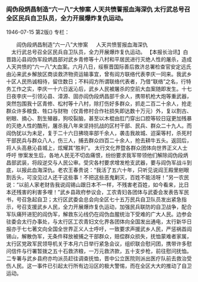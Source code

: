 ### 阎伪段炳昌制造“六一八”大惨案  人天共愤誓报血海深仇  太行武总号召全区民兵自卫队员，全力开展爆炸复仇运动。

1946-07-15
第2版()
专栏：

　　阎伪段炳昌制造“六一八”大惨案
　  人天共愤誓报血海深仇     
  　太行武总号召全区民兵自卫队员，全力开展爆炸复仇运动。
    【本报长治讯】白晋路沁县阎伪军段炳昌部对武乡青修等十八村和平居民进行灭绝人性的屠杀，造成人天共愤的“六一八”大血案。六月八日，绥察晋国际善后救济总署检查官安定远氏由沁来武乡解放区商谈救济物资运输事宜，曾有阎方联络代表李庆一同来。我武乡十区人民热诚相待，留住数日；不料阎方所谓联络代表者，乃借“联络”之名，行特务工作之实，李庆一十六日返沁后，武乡人民被屠杀的空前大血案随即发生。十七日夜李庆一引领沁县、漳源、固亦阎伪段炳昌部千余人，携带机枪大炮等重武器，突然包围我十区青修、松村等十八村，除打伤好多群众，抓走二百二十余人，抢走群众许多粮食、牲口与财物（仅青修村合作社损失即达数十万元）外，复以割古、剜眼、摘心、割生殖器，狗咬裂脑，甚至以木棍由肛门穿出口腔等较日寇更加残暴的灭绝人性的酷刑，屠杀我八年来坚持抗战的区村干部、民兵、群众二十九人。而阎伪犹以为未足，复于二十六日拂晓率部千余人，袭击我故城、迢渠等村，杀死村干部民兵与群众八人，伤三人，捕去群众四百二十余人，抢去耕牛五头。返回后，将人头高悬沁县城上，炫耀其“胜利”。
            太行文化界暨各群众团体向世界正义人士呼吁
    惨案发生后，各地人民无不切齿痛恨，纷纷要求我军带领他们解除阎伪段炳昌部武装，将段逆交与人民公审。受灾各村要求增发枪支武器，要与阎伪军战斗到底，以报此血海深仇。老农王春贵说：“我活了五六十年，只听见说阎王殿里剜眼割舌头，可没见过人还干这些事！不把这些恶鬼剿灭，百姓不能活呀！”另一农民说：“以前人家老财告我说阎锡山跟日本不一样，不残害老百姓，如今看来，比日本还残害的利害多哩！”武乡县政府参议会，工农青妇各团体与武委会发表告军民书，号召急起自卫；太行区武委会总会向全区七十五万民兵自卫队员发出紧急指示，号召支援武乡人民，全力开展爆炸复仇运动，加强民兵联防的自卫战争，配合军队痛歼进犯的阎伪军，解救东沁线仍在阎伪血腥统治下受难的广大人民。边参会驻委会太行办事处，与太行区工农青妇文化界各团体向全国发出通电，太行新华日报亦于七七著文向全国全世界正义人士呼吁，一致要求声援武乡人民，严惩祸首阎锡山，解散伪军，无条件释放被捕之干部群众，赔偿群众损失，抚恤蒙难者家属，太行区党政军民领导机关于本月六日举行紧急会议，组织联合慰问团，携带许多慰问信件与行署暂拨之五十石救济粮，一万元救济款，五十支步枪，前往慰问抚恤。二专署与武乡县府亦均派员赶往调查抚恤，晋中公立医院则派出医疗队前去救治受伤人民。这一事件已引起太行所有边沿区的极大警惕，而在全区大大的推动了自卫运动。
